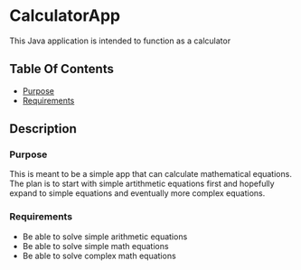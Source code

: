 # CalculatorApp
This Java application is intended to function as a calculator

## Table Of Contents
* [Purpose](#purpose)
* [Requirements](#requirements)

## Description

### Purpose
This is meant to be a simple app that can calculate mathematical equations. The plan is to start with simple artithmetic equations first and hopefully expand to simple equations and eventually more complex equations.

### Requirements
* Be able to solve simple arithmetic equations
* Be able to solve simple math equations
* Be able to solve complex math equations
